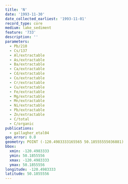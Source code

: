 ```yaml
---
title: 'N'
date: '1993-11-30'
date_collected_earliest: '1993-11-01'
record_type: core
medium: lake_sediment
feature: '733'
description: ''
parameters:
  - Pb/210
  - Cs/137
  - Al/extractable
  - As/extractable
  - Ba/extractable
  - Ca/extractable
  - Cd/extractable
  - Co/extractable
  - Cr/extractable
  - Cu/extractable
  - Fe/extractable
  - Mg/extractable
  - Mn/extractable
  - Ni/extractable
  - Pb/extractable
  - Zn/extractable
  - C/total
  - C/organic
publications:
  - gallagher_etal04
geo_error: 0.0
geometry: POINT (-120.4983333165565 50.18555555036881)
bbox:
  xmin: -120.4983333
  ymin: 50.1855556
  xmax: -120.4983333
  ymax: 50.1855556
longitude: -120.4983333
latitude: 50.1855556
---
```

